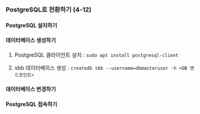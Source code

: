 ### PostgreSQL로 전환하기 (4-12)

#### PostgreSQL 설치하기

#### 데이터베이스 생성하기

1. PostgreSQL 클라이언트 설치 : ```sudo apt install postgresql-client```

2. sbb 데이터베이스 생성 : ```createdb sbb --username=dbmasteruser -h <DB 엔드포인트>```

#### 데이터베이스 변경하기

#### PostgreSQL 접속하기